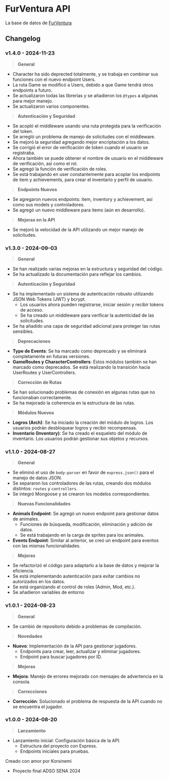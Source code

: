 # FurVentura API

La base de datos de [FurVentura](https://github.com/Korsinemi/FurVenturaSite)

## Changelog

### v1.4.0 - 2024-11-23

> **General**
- Character ha sido deprected totalmente, y se trabaja en combinar sus funciones con el nuevo endpoint Users.
- La ruta Game se modificó a Users, debido a que Game tendrá otros endpoints a futuro.
- Se actualizaron todas las librerías y se añadieron los `@types` a algunas para mejor manejo.
- Se actualizaron varios componentes.

> **Autenticación y Seguridad**
- Se acopló el middleware usando una ruta protegida para la verificación del token.
- Se arregló un problema de manejo de solicitudes con el middleware.
- Se mejoró la seguridad agregando mejor encriptación a los datos.
- Se corrigió el error de verificación de token cuando el usuario se registraba.
- Ahora también se puede obtener el nombre de usuario en el middleware de verificación, así como el rol.
- Se agregó la función de verificación de roles.
- Se está trabajando en user constantemente para acoplar los endpoints de item y achievements, para crear el inventario y perfil de usuario.

> **Endpoints Nuevos**
- Se agregaron nuevos endpoints: item, inventory y achievement, así como sus models y controladores.
- Se agregó un nuevo middleware para items (aún en desarrollo).

> **Mejoras en la API**
- Se mejoró la velocidad de la API utilizando un mejor manejo de solicitudes.

### v1.3.0 - 2024-09-03

> **General**
- Se han realizado varias mejoras en la estructura y seguridad del código.
- Se ha actualizado la documentación para reflejar los cambios.

> **Autenticación y Seguridad**
- Se ha implementado un sistema de autenticación robusto utilizando JSON Web Tokens (JWT) y bcrypt.
  - Los usuarios ahora pueden registrarse, iniciar sesión y recibir tokens de acceso.
  - Se ha creado un middleware para verificar la autenticidad de las solicitudes.
- Se ha añadido una capa de seguridad adicional para proteger las rutas sensibles.

> **Deprecaciones**
- **Type de Events**: Se ha marcado como deprecado y se eliminará completamente en futuras versiones.
- **GameRoutes y CharacterControllers**: Estos módulos también se han marcado como deprecados. Se está realizando la transición hacia UserRoutes y UserControllers.

> **Corrección de Rutas**
- Se han solucionado problemas de conexión en algunas rutas que no funcionaban correctamente.
- Se ha mejorado la coherencia en la estructura de las rutas.

> **Módulos Nuevos**
- **Logros (Arch)**: Se ha iniciado la creación del módulo de logros. Los usuarios podrán desbloquear logros y recibir recompensas.
- **Inventario (Inventory)**: Se ha creado el esqueleto del módulo de inventario. Los usuarios podrán gestionar sus objetos y recursos.


### v1.1.0 - 2024-08-27

> **General**
- Se eliminó el uso de `body-parser` en favor de `express.json()` para el manejo de datos JSON.
- Se separaron los controladores de las rutas, creando dos módulos distintos: `routes` y `controllers`.
- Se integró Mongoose y se crearon los modelos correspondientes.

> **Nuevas Funcionalidades**
- **Animals Endpoint**: Se agregó un nuevo endpoint para gestionar datos de animales.
  - Funciones de búsqueda, modificación, eliminación y adición de datos.
  - Se está trabajando en la carga de sprites para los animales.
- **Events Endpoint**: Similar al anterior, se creó un endpoint para eventos con las mismas funcionalidades.

> **Mejoras**
- Se refactorizó el código para adaptarlo a la base de datos y mejorar la eficiencia.
- Se está implementando autenticación para evitar cambios no autorizados en los datos.
- Se está organizando el control de roles (Admin, Mod, etc.).
- Se añadieron variables de entorno

### v1.0.1 - 2024-08-23

> **General**
- Se cambió de repositorio debido a problemas de compilación.

> **Novedades**
- **Nuevo**: Implementación de la API para gestionar jugadores.
  - Endpoints para crear, leer, actualizar y eliminar jugadores.
  - Endpoint para buscar jugadores por ID.

> **Mejoras**
- **Mejora**: Manejo de errores mejorado con mensajes de advertencia en la consola.

> **Correcciones**
- **Corrección**: Solucionado el problema de respuesta de la API cuando no se encuentra el jugador.

### v1.0.0 - 2024-08-20

> **Lanzamiento**
- Lanzamiento inicial: Configuración básica de la API.
  - Estructura del proyecto con Express.
  - Endpoints iniciales para pruebas.

Creado con amor por Korsinemi
- Proyecto final ADSO SENA 2024



